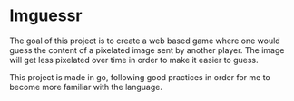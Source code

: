 # Imguessr
The goal of this project is to create a web based game where one would guess the content of a pixelated image sent by another player. The image will get less pixelated over time in order to make it easier to guess.

This project is made in go, following good practices in order for me to become more familiar with the language.